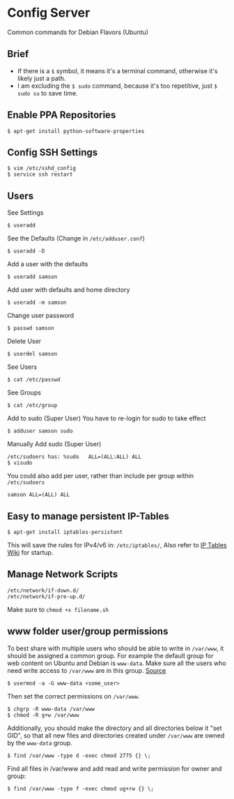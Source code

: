 # Config Server
Common commands for Debian Flavors (Ubuntu)

## Brief
- If there is a `$` symbol, it means it's a terminal command, otherwise it's likely just a path.
- I am excluding the `$ sudo` command, because it's too repetitive, just `$ sudo su` to save time.

## Enable PPA Repositories

    $ apt-get install python-software-properties

## Config SSH Settings
    
    $ vim /etc/sshd_config
    $ service ssh restart

## Users

See Settings

    $ useradd
    
See the Defaults (Change in `/etc/adduser.conf`)

    $ useradd -D
    
Add a user with the defaults

    $ useradd samson
    
Add user with defaults and home directory

    $ useradd -m samson
    
Change user password

    $ passwd samson
    
Delete User

    $ userdel samson
    
See Users

    $ cat /etc/passwd
    
See Groups

    $ cat /etc/group
    
Add to sudo (Super User)
You have to re-login for sudo to take effect

    $ adduser samson sudo
    
Manually Add sudo (Super User)
 
    /etc/sudoers has: %sudo   ALL=(ALL:ALL) ALL
    $ visudo
    
You could also add per user, rather than include per group within `/etc/sudoers`

    samson ALL=(ALL) ALL

## Easy to manage persistent IP-Tables

    $ apt-get install iptables-persistent
    
This will save the rules for IPv4/v6 in: `/etc/iptables/`, Also refer to [IP Tables Wiki](https://wiki.debian.org/iptables) for startup.

## Manage Network Scripts

    /etc/network/if-down.d/
    /etc/network/if-pre-up.d/

Make sure to `chmod +x filename.sh`

## www folder user/group permissions

To best share with multiple users who should be able to write in `/var/www`, it should be assigned a common group. For example the default group for web content on Ubuntu and Debian is `www-data`. Make sure all the users who need write access to `/var/www` are in this group. [Source](http://superuser.com/questions/19318/how-can-i-give-write-access-of-a-folder-to-all-users-in-linux)

    $ usermod -a -G www-data <some_user>

Then set the correct permissions on `/var/www`.

    $ chgrp -R www-data /var/www
    $ chmod -R g+w /var/www

Additionally, you should make the directory and all directories below it "set GID", so that all new files and directories created under `/var/www` are owned by the `www-data` group.

    $ find /var/www -type d -exec chmod 2775 {} \;    

Find all files in /var/www and add read and write permission for owner and group:

    $ find /var/www -type f -exec chmod ug+rw {} \;
    
